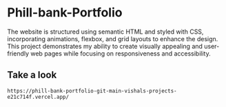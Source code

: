 # Phill-bank-Portfolio
The website is structured using semantic HTML and styled with CSS, incorporating animations, flexbox, and grid layouts to enhance the design. This project demonstrates my ability to create visually appealing and user-friendly web pages while focusing on responsiveness and accessibility.
## Take a look
```
https://phill-bank-portfolio-git-main-vishals-projects-e21c714f.vercel.app/
```

